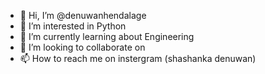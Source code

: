 - 👋 Hi, I’m @denuwanhendalage
- 👀 I’m interested in Python
- 🌱 I’m currently learning about Engineering
- 💞️ I’m looking to collaborate on 
- 📫 How to reach me on instergram (shashanka denuwan)

<!---
denuwanhendalage/denuwanhendalage is a ✨ special ✨ repository because its `README.md` (this file) appears on your GitHub profile.
You can click the Preview link to take a look at your changes.
--->
